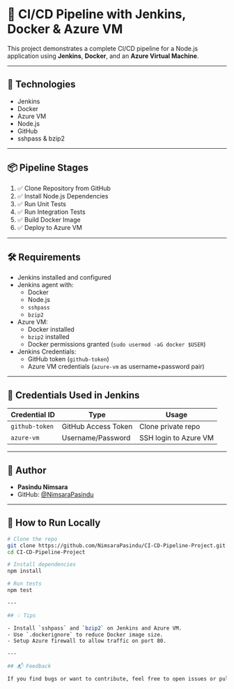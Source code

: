 
# 🚀 CI/CD Pipeline with Jenkins, Docker & Azure VM

This project demonstrates a complete CI/CD pipeline for a Node.js application using **Jenkins**, **Docker**, and an **Azure Virtual Machine**.



---

## 🔧 Technologies

- Jenkins
- Docker
- Azure VM
- Node.js
- GitHub
- sshpass & bzip2

---

## 📦 Pipeline Stages

1. ✅ Clone Repository from GitHub
2. ✅ Install Node.js Dependencies
3. ✅ Run Unit Tests
4. ✅ Run Integration Tests
5. ✅ Build Docker Image
6. ✅ Deploy to Azure VM

---


## 🛠️ Requirements

- Jenkins installed and configured
- Jenkins agent with:
  - Docker
  - Node.js
  - `sshpass`
  - `bzip2`
- Azure VM:
  - Docker installed
  - `bzip2` installed
  - Docker permissions granted (`sudo usermod -aG docker $USER`)
- Jenkins Credentials:
  - GitHub token (`github-token`)
  - Azure VM credentials (`azure-vm` as username+password pair)


---



## 🔐 Credentials Used in Jenkins

| Credential ID | Type | Usage |
|---------------|------|-------|
| `github-token` | GitHub Access Token | Clone private repo |
| `azure-vm`     | Username/Password   | SSH login to Azure VM |

---

## 🙌 Author

- **Pasindu Nimsara**
- GitHub: [@NimsaraPasindu](https://github.com/NimsaraPasindu)


---

## 📝 How to Run Locally

```bash
# Clone the repo
git clone https://github.com/NimsaraPasindu/CI-CD-Pipeline-Project.git
cd CI-CD-Pipeline-Project

# Install dependencies
npm install

# Run tests
npm test

---

## 💡 Tips

- Install `sshpass` and `bzip2` on Jenkins and Azure VM.
- Use `.dockerignore` to reduce Docker image size.
- Setup Azure firewall to allow traffic on port 80.

---

## 📬 Feedback

If you find bugs or want to contribute, feel free to open issues or pull requests!
